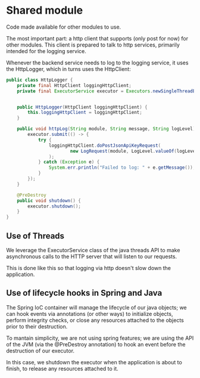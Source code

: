# Shared module

Code made available for other modules to use.

The most important part: a http client that supports (only post for now) for other modules. This client is prepared to talk to http services, primarily intended for the logging service.

Whenever the backend service needs to log to the logging service, it uses the HttpLogger, which in turns uses the HttpClient:

```java
public class HttpLogger {
    private final HttpClient loggingHttpClient;
    private final ExecutorService executor = Executors.newSingleThreadExecutor();


    public HttpLogger(HttpClient loggingHttpClient) {
        this.loggingHttpClient = loggingHttpClient;
    }

    public void httpLog(String module, String message, String logLevel) {
        executor.submit(() -> {
            try {
                loggingHttpClient.doPostJsonApiKeyRequest(
                        new LogRequest(module, LogLevel.valueOf(logLevel), message)
                );
            } catch (Exception e) {
                System.err.println("Failed to log: " + e.getMessage());
            }
        });
    }

    @PreDestroy
    public void shutdown() {
        executor.shutdown();
    }
}
```

## Use of Threads

We leverage the ExecutorService class of the java threads API to make asynchronous calls to the HTTP server that will listen to our requests. 

This is done like this so that logging via http doesn't slow down the application.

## Use of lifecycle hooks in Spring and Java

The Spring IoC container will manage the lifecycle of our java objects; we can hook events via annotations (or other ways) to initialize objects, perform integrity checks, or close any resources attached to the objects prior to their destruction.

To mantain simplicity, we are not using spring features; we are using the API of the JVM (via the @PreDestroy annotation) to hook an event before the destruction of our executor.

In this case, we shutdown the executor when the application is about to finish, to release any resources attached to it.
